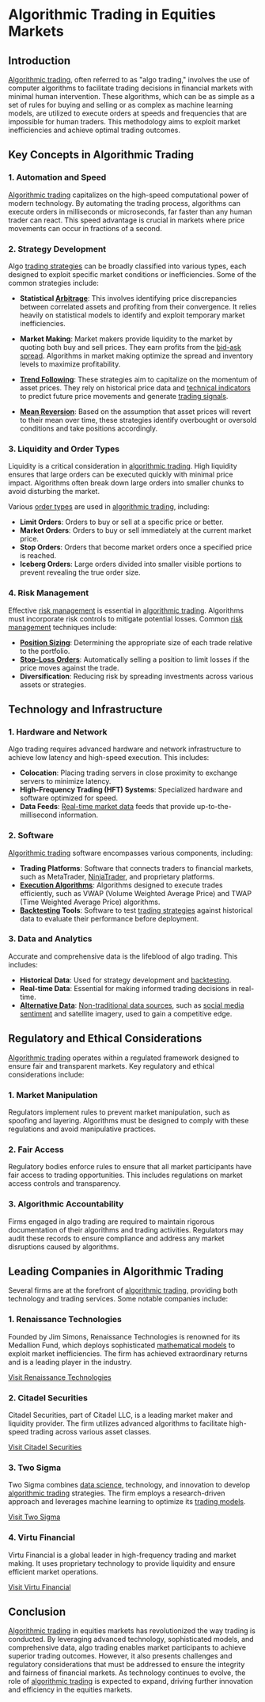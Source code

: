 # Algorithmic Trading in Equities Markets

## Introduction

[Algorithmic trading](../a/algorithmic_trading.md), often referred to as "algo trading," involves the use of computer algorithms to facilitate trading decisions in financial markets with minimal human intervention. These algorithms, which can be as simple as a set of rules for buying and selling or as complex as machine learning models, are utilized to execute orders at speeds and frequencies that are impossible for human traders. This methodology aims to exploit market inefficiencies and achieve optimal trading outcomes.

## Key Concepts in Algorithmic Trading

### 1. Automation and Speed

[Algorithmic trading](../a/algorithmic_trading.md) capitalizes on the high-speed computational power of modern technology. By automating the trading process, algorithms can execute orders in milliseconds or microseconds, far faster than any human trader can react. This speed advantage is crucial in markets where price movements can occur in fractions of a second.

### 2. Strategy Development

Algo [trading strategies](../t/trading_strategies.md) can be broadly classified into various types, each designed to exploit specific market conditions or inefficiencies. Some of the common strategies include:

- **Statistical [Arbitrage](../a/arbitrage.md)**: This involves identifying price discrepancies between correlated assets and profiting from their convergence. It relies heavily on statistical models to identify and exploit temporary market inefficiencies.

- **Market Making**: Market makers provide liquidity to the market by quoting both buy and sell prices. They earn profits from the [bid-ask spread](../b/bid-ask_spread.md). Algorithms in market making optimize the spread and inventory levels to maximize profitability.

- **[Trend Following](../t/trend_following.md)**: These strategies aim to capitalize on the momentum of asset prices. They rely on historical price data and [technical indicators](../t/technical_indicators.md) to predict future price movements and generate [trading signals](../t/trading_signals.md).

- **[Mean Reversion](../m/mean_reversion.md)**: Based on the assumption that asset prices will revert to their mean over time, these strategies identify overbought or oversold conditions and take positions accordingly.

### 3. Liquidity and Order Types

Liquidity is a critical consideration in [algorithmic trading](../a/algorithmic_trading.md). High liquidity ensures that large orders can be executed quickly with minimal price impact. Algorithms often break down large orders into smaller chunks to avoid disturbing the market.

Various [order types](../o/order_types_in_trading.md) are used in [algorithmic trading](../a/algorithmic_trading.md), including:

- **Limit Orders**: Orders to buy or sell at a specific price or better.
- **Market Orders**: Orders to buy or sell immediately at the current market price.
- **Stop Orders**: Orders that become market orders once a specified price is reached.
- **Iceberg Orders**: Large orders divided into smaller visible portions to prevent revealing the true order size.

### 4. Risk Management

Effective [risk management](../r/risk_management.md) is essential in [algorithmic trading](../a/algorithmic_trading.md). Algorithms must incorporate risk controls to mitigate potential losses. Common [risk management](../r/risk_management.md) techniques include:

- **[Position Sizing](../p/position_sizing.md)**: Determining the appropriate size of each trade relative to the portfolio.
- **[Stop-Loss Orders](../s/stop-loss_orders.md)**: Automatically selling a position to limit losses if the price moves against the trade.
- **Diversification**: Reducing risk by spreading investments across various assets or strategies.

## Technology and Infrastructure

### 1. Hardware and Network

Algo trading requires advanced hardware and network infrastructure to achieve low latency and high-speed execution. This includes:

- **Colocation**: Placing trading servers in close proximity to exchange servers to minimize latency.
- **High-Frequency Trading (HFT) Systems**: Specialized hardware and software optimized for speed.
- **Data Feeds**: [Real-time market data](../r/real-time_market_data.md) feeds that provide up-to-the-millisecond information.

### 2. Software

[Algorithmic trading](../a/algorithmic_trading.md) software encompasses various components, including:

- **Trading Platforms**: Software that connects traders to financial markets, such as MetaTrader, [NinjaTrader](../n/ninjatrader.md), and proprietary platforms.
- **[Execution Algorithms](../e/execution_algorithms.md)**: Algorithms designed to execute trades efficiently, such as VWAP (Volume Weighted Average Price) and TWAP (Time Weighted Average Price) algorithms.
- **[Backtesting](../b/backtesting.md) Tools**: Software to test [trading strategies](../t/trading_strategies.md) against historical data to evaluate their performance before deployment.

### 3. Data and Analytics

Accurate and comprehensive data is the lifeblood of algo trading. This includes:

- **Historical Data**: Used for strategy development and [backtesting](../b/backtesting.md).
- **Real-time Data**: Essential for making informed trading decisions in real-time.
- **[Alternative Data](../a/alternative_data.md)**: [Non-traditional data sources](../n/non-traditional_data_sources.md), such as [social media sentiment](../s/social_media_sentiment.md) and satellite imagery, used to gain a competitive edge.

## Regulatory and Ethical Considerations

[Algorithmic trading](../a/algorithmic_trading.md) operates within a regulated framework designed to ensure fair and transparent markets. Key regulatory and ethical considerations include:

### 1. Market Manipulation

Regulators implement rules to prevent market manipulation, such as spoofing and layering. Algorithms must be designed to comply with these regulations and avoid manipulative practices.

### 2. Fair Access

Regulatory bodies enforce rules to ensure that all market participants have fair access to trading opportunities. This includes regulations on market access controls and transparency.

### 3. Algorithmic Accountability

Firms engaged in algo trading are required to maintain rigorous documentation of their algorithms and trading activities. Regulators may audit these records to ensure compliance and address any market disruptions caused by algorithms.

## Leading Companies in Algorithmic Trading

Several firms are at the forefront of [algorithmic trading](../a/algorithmic_trading.md), providing both technology and trading services. Some notable companies include:

### 1. Renaissance Technologies

Founded by Jim Simons, Renaissance Technologies is renowned for its Medallion Fund, which deploys sophisticated [mathematical models](../m/mathematical_models_in_trading.md) to exploit market inefficiencies. The firm has achieved extraordinary returns and is a leading player in the industry.

[Visit Renaissance Technologies](https://www.rentec.com/)

### 2. Citadel Securities

Citadel Securities, part of Citadel LLC, is a leading market maker and liquidity provider. The firm utilizes advanced algorithms to facilitate high-speed trading across various asset classes.

[Visit Citadel Securities](https://www.citadelsecurities.com/)

### 3. Two Sigma

Two Sigma combines [data science](../d/data_science_in_trading.md), technology, and innovation to develop [algorithmic trading](../a/algorithmic_trading.md) strategies. The firm employs a research-driven approach and leverages machine learning to optimize its [trading models](../t/trading_models.md).

[Visit Two Sigma](https://www.twosigma.com/)

### 4. Virtu Financial

Virtu Financial is a global leader in high-frequency trading and market making. It uses proprietary technology to provide liquidity and ensure efficient market operations.

[Visit Virtu Financial](https://www.virtu.com/)

## Conclusion

[Algorithmic trading](../a/algorithmic_trading.md) in equities markets has revolutionized the way trading is conducted. By leveraging advanced technology, sophisticated models, and comprehensive data, algo trading enables market participants to achieve superior trading outcomes. However, it also presents challenges and regulatory considerations that must be addressed to ensure the integrity and fairness of financial markets. As technology continues to evolve, the role of [algorithmic trading](../a/algorithmic_trading.md) is expected to expand, driving further innovation and efficiency in the equities markets.